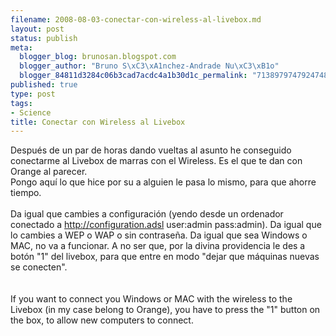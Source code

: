 ```yaml
--- 
filename: 2008-08-03-conectar-con-wireless-al-livebox.md
layout: post
status: publish
meta: 
  blogger_blog: brunosan.blogspot.com
  blogger_author: "Bruno S\xC3\xA1nchez-Andrade Nu\xC3\xB1o"
  blogger_84811d3284c06b3cad7acdc4a1b30d1c_permalink: "7138979747924748459"
published: true
type: post
tags: 
- Science
title: Conectar con Wireless al Livebox
---
```

Después de un par de horas dando vueltas al asunto he conseguido conectarme al Livebox de marras con el Wireless. Es el que te dan con Orange al parecer.<br />Pongo aquí lo que hice por su a alguien le pasa lo mismo, para que ahorre tiempo.<br /><br />Da igual que cambies a configuración (yendo desde un ordenador conectado a http://configuration.adsl user:admin pass:admin). Da igual que lo cambies a WEP o WAP o sin contraseña. Da igual que sea Windows o MAC, no va a funcionar. A no ser que, por la divina providencia le des a botón "1" del livebox, para que entre en modo "dejar que máquinas nuevas se conecten".<br /><br /><br />If you want to connect you Windows or MAC with the wireless to the Livebox (in my case belong to Orange), you have to press the "1" button on the box, to allow new computers to connect.
